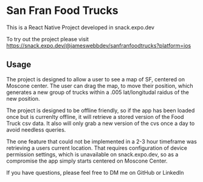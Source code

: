 # San Fran Food Trucks

This is a React Native Project developed in snack.expo.dev

To try out the project please visit https://snack.expo.dev/@jameswebbdev/sanfranfoodtrucks?platform=ios

## Usage

The project is designed to allow a user to see a map of SF, centered on Moscone center.  The user can drag the map, to move their position, which generates a new group of trucks within a .005 lat/longitudal raidus of the new position.

The project is designed to be offline friendly, so if the app has been loaded once but is currenlty offline, it will retrieve a stored version of the Food Truck csv data.  It also will only grab a new version of the cvs once a day to avoid needless queries.

The one feature that could not be implemented in a  2-3 hour timeframe was retrieving a users current location.  That requires configuration of device permission settings, which is unavailable on snack.expo.dev, so as a compromise the app simply starts centered on Moscone Center.

If you have questions, please feel free to DM me on GitHub or LinkedIn
